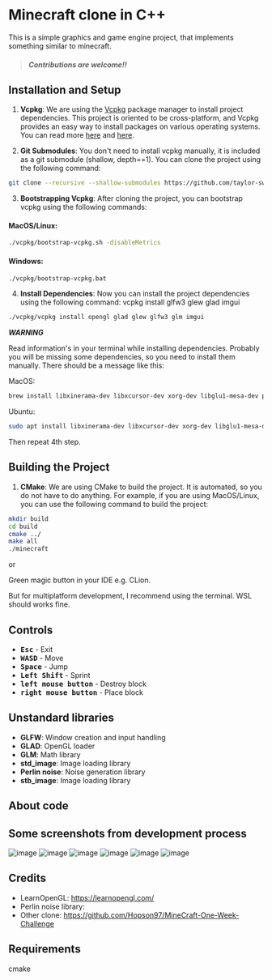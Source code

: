 # Minecraft clone in C++
This is a simple graphics and game engine project, that implements something similar to minecraft.

> #### **_Contributions are welcome!!_**

## Installation and Setup 

1. **Vcpkg**: We are using the [Vcpkg](https://github.com/microsoft/vcpkg) package manager to install project dependencies. This project is oriented to be cross-platform, and Vcpkg provides an easy way to install packages on various operating systems.
   You can read more [here](https://vcpkg.io/en/) and [here](https://learn.microsoft.com/en-us/vcpkg/get_started/overview).

2. **Git Submodules**: You don't need to install vcpkg manually, it is included as a git submodule (shallow, depth==1). You can clone the project using the following command:
```bash
git clone --recursive --shallow-submodules https://github.com/taylor-swif/minecraft.git
```
3. **Bootstrapping Vcpkg**: After cloning the project, you can bootstrap vcpkg using the following commands:

#### MacOS/Linux:
```bash
./vcpkg/bootstrap-vcpkg.sh -disableMetrics
```

#### Windows:
```bash
./vcpkg/bootstrap-vcpkg.bat
```

4. **Install Dependencies**: Now you can install the project dependencies using the following command:
   vcpkg install glfw3 glew glad imgui

```bash
./vcpkg/vcpkg install opengl glad glew glfw3 glm imgui
```
***WARNING***

Read information's in your terminal while installing dependencies. Probably you will be missing some dependencies, so you need to install them manually.
There should be a message like this:

MacOS:
```bash
brew install libxinerama-dev libxcursor-dev xorg-dev libglu1-mesa-dev pkg-config
```

Ubuntu:
```bash
sudo apt install libxinerama-dev libxcursor-dev xorg-dev libglu1-mesa-dev pkg-config
```

Then repeat 4th step.

## Building the Project
1. **CMake**: We are using CMake to build the project. It is automated, so you do not have to do anything. 
   For example, if you are using MacOS/Linux, you can use the following command to build the project:
```bash
mkdir build
cd build
cmake ../
make all
./minecraft
```

or

Green magic button in your IDE e.g. CLion.

But for multiplatform development, I recommend using the terminal. WSL should works fine.

## Controls
- <kbd>**Esc**</kbd> - Exit
- <kbd>**W**</kbd><kbd>**A**</kbd><kbd>**S**</kbd><kbd>**D**</kbd> - Move
- <kbd>**Space**</kbd> - Jump
- <kbd>**Left Shift**</kbd> - Sprint
- <kbd>**left mouse button**</kbd> - Destroy block
- <kbd>**right mouse button**</kbd> - Place block

## Unstandard libraries

- **GLFW**: Window creation and input handling
- **GLAD**: OpenGL loader
- **GLM**: Math library
- **std_image**: Image loading library
- **Perlin noise**: Noise generation library
- **stb_image**: Image loading library

## About code

## Some screenshots from development process
![image](screenshots/s10.png)
![image](screenshots/s20.png)
![image](screenshots/s30.png)
![image](screenshots/s35.png)
![image](screenshots/s40.png)
![image](screenshots/s50.png)

##

## Credits 
- LearnOpenGL: https://learnopengl.com/
- Perlin noise library:
- Other clone: https://github.com/Hopson97/MineCraft-One-Week-Challenge

## Requirements
cmake
